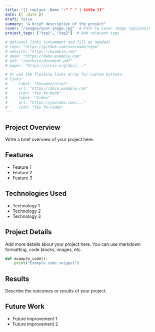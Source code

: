```yaml
---
title: "{{ replace .Name "-" " " | title }}"
date: {{ .Date }}
draft: false
summary: "A brief description of the project"
cover: "/images/your-image.jpg"  # Path to cover image (optional)
project_tags: ["tag1", "tag2"]  # Add relevant tags

# Optional links (uncomment and fill as needed)
# repo: "https://github.com/username/repo"
# website: "https://example.com"
# demo: "https://demo.example.com"
# pdf: "/path/to/document.pdf"
# paper: "https://arxiv.org/abs/..."

# Or use the flexible links array for custom buttons:
# links:
#   - label: "Documentation"
#     url: "https://docs.example.com"
#     icon: "fas fa-book"
#   - label: "Video"
#     url: "https://youtube.com/..."
#     icon: "fas fa-video"
---
```


## Project Overview

Write a brief overview of your project here.

## Features

- Feature 1
- Feature 2
- Feature 3

## Technologies Used

- Technology 1
- Technology 2
- Technology 3

## Project Details

Add more details about your project here. You can use markdown formatting, code blocks, images, etc.

```python
def example_code():
    print("Example code snippet")
```

## Results

Describe the outcomes or results of your project.

## Future Work

- Future improvement 1
- Future improvement 2
